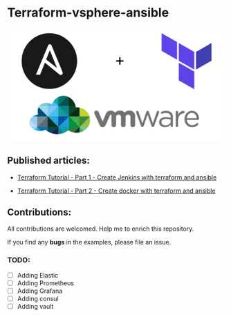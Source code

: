 # Terraform-vsphere-ansible

<p align="center">
 <img alt="vsphere Logo" src="image/ansible-tf_banner.png">
</p>


## Published articles:

 - [Terraform Tutorial - Part 1 - Create Jenkins with terraform and ansible]()

 - [Terraform Tutorial - Part 2 - Create docker with terraform and ansible]()



## Contributions:

All contributions are welcomed. Help me to enrich this repository.

If you find any **bugs** in the examples, please file an issue.

### TODO:

 - [ ] Adding Elastic
 - [ ] Adding Prometheus
 - [ ] Adding Grafana
 - [ ] Adding consul
 - [ ] Adding vault
